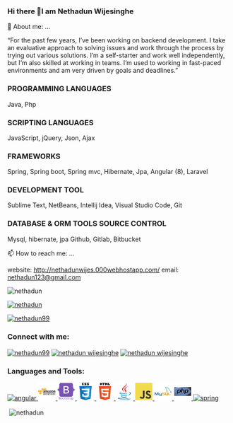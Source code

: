 ### Hi there 👋I am Nethadun Wijesinghe

💬 About me: ...

“For the past few years, I’ve been working on backend development. I take an evaluative approach to solving issues and work through the process by trying out various solutions. I’m a self-starter and work well independently, but I’m also skilled at working in teams. I’m used to working in fast-paced environments and am very driven by goals and deadlines.”

### PROGRAMMING LANGUAGES
Java, Php
### SCRIPTING LANGUAGES
JavaScript, jQuery, Json, Ajax
### FRAMEWORKS
Spring, Spring boot, Spring mvc, Hibernate, Jpa, Angular (8), Laravel
### DEVELOPMENT TOOL
Sublime Text, NetBeans, Intellij Idea, Visual Studio Code, Git
### DATABASE & ORM TOOLS SOURCE CONTROL
Mysql, hibernate, jpa Github, Gitlab, Bitbucket

📫 How to reach me: ...

website: http://nethadunwijes.000webhostapp.com/
email: nethadun123@gmail.com


<p align="left"> <img src="https://komarev.com/ghpvc/?username=nethadun&label=Profile%20views&color=0e75b6&style=flat" alt="nethadun" /> </p>

<p align="left"> <a href="https://github.com/ryo-ma/github-profile-trophy"><img src="https://github-profile-trophy.vercel.app/?username=nethadun" alt="nethadun" /></a> </p>

<p align="left"> <a href="https://twitter.com/nethadun99" target="blank"><img src="https://img.shields.io/twitter/follow/nethadun99?logo=twitter&style=for-the-badge" alt="nethadun99" /></a> </p>

<h3 align="left">Connect with me:</h3>
<p align="left">
<a href="https://twitter.com/nethadun99" target="blank"><img align="center" src="https://raw.githubusercontent.com/rahuldkjain/github-profile-readme-generator/master/src/images/icons/Social/twitter.svg" alt="nethadun99" height="30" width="40" /></a>
<a href="https://linkedin.com/in/nethadun wijesinghe" target="blank"><img align="center" src="https://raw.githubusercontent.com/rahuldkjain/github-profile-readme-generator/master/src/images/icons/Social/linked-in-alt.svg" alt="nethadun wijesinghe" height="30" width="40" /></a>
<a href="https://fb.com/nethadun wijesinghe" target="blank"><img align="center" src="https://raw.githubusercontent.com/rahuldkjain/github-profile-readme-generator/master/src/images/icons/Social/facebook.svg" alt="nethadun wijesinghe" height="30" width="40" /></a>
</p>

<h3 align="left">Languages and Tools:</h3>
<p align="left"> <a href="https://angular.io" target="_blank" rel="noreferrer"> <img src="https://angular.io/assets/images/logos/angular/angular.svg" alt="angular" width="40" height="40"/> </a> <a href="https://aws.amazon.com" target="_blank" rel="noreferrer"> <img src="https://raw.githubusercontent.com/devicons/devicon/master/icons/amazonwebservices/amazonwebservices-original-wordmark.svg" alt="aws" width="40" height="40"/> </a> <a href="https://getbootstrap.com" target="_blank" rel="noreferrer"> <img src="https://raw.githubusercontent.com/devicons/devicon/master/icons/bootstrap/bootstrap-plain-wordmark.svg" alt="bootstrap" width="40" height="40"/> </a> <a href="https://www.w3schools.com/css/" target="_blank" rel="noreferrer"> <img src="https://raw.githubusercontent.com/devicons/devicon/master/icons/css3/css3-original-wordmark.svg" alt="css3" width="40" height="40"/> </a> <a href="https://www.w3.org/html/" target="_blank" rel="noreferrer"> <img src="https://raw.githubusercontent.com/devicons/devicon/master/icons/html5/html5-original-wordmark.svg" alt="html5" width="40" height="40"/> </a> <a href="https://www.java.com" target="_blank" rel="noreferrer"> <img src="https://raw.githubusercontent.com/devicons/devicon/master/icons/java/java-original.svg" alt="java" width="40" height="40"/> </a> <a href="https://developer.mozilla.org/en-US/docs/Web/JavaScript" target="_blank" rel="noreferrer"> <img src="https://raw.githubusercontent.com/devicons/devicon/master/icons/javascript/javascript-original.svg" alt="javascript" width="40" height="40"/> </a> <a href="https://www.mysql.com/" target="_blank" rel="noreferrer"> <img src="https://raw.githubusercontent.com/devicons/devicon/master/icons/mysql/mysql-original-wordmark.svg" alt="mysql" width="40" height="40"/> </a> <a href="https://www.php.net" target="_blank" rel="noreferrer"> <img src="https://raw.githubusercontent.com/devicons/devicon/master/icons/php/php-original.svg" alt="php" width="40" height="40"/> </a> <a href="https://spring.io/" target="_blank" rel="noreferrer"> <img src="https://www.vectorlogo.zone/logos/springio/springio-icon.svg" alt="spring" width="40" height="40"/> </a> </p>

<p>&nbsp;<img align="center" src="https://github-readme-stats.vercel.app/api?username=nethadun&show_icons=true&locale=en" alt="nethadun" /></p>

<!--
**Nethadun/Nethadun** is a ✨ _special_ ✨ repository because its `README.md` (this file) appears on your GitHub profile.

Here are some ideas to get you started:

- 🔭 I’m currently working on ...
- 🌱 I’m currently learning ...
- 👯 I’m looking to collaborate on ...
- 🤔 I’m looking for help with ...
- 💬 Ask me about ...
- 📫 How to reach me: ...
- 😄 Pronouns: ...
- ⚡ Fun fact: ...
-->
